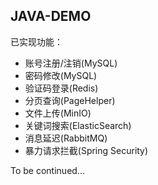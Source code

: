 ## JAVA-DEMO

已实现功能：
- 账号注册/注销(MySQL)
- 密码修改(MySQL)
- 验证码登录(Redis)
- 分页查询(PageHelper)
- 文件上传(MinIO)
- 关键词搜索(ElasticSearch)
- 消息延迟(RabbitMQ)
- 暴力请求拦截(Spring Security)

To be continued...